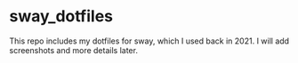 # sway_dotfiles

This repo includes my dotfiles for sway, which I used back in 2021.
I will add screenshots and more details later.
